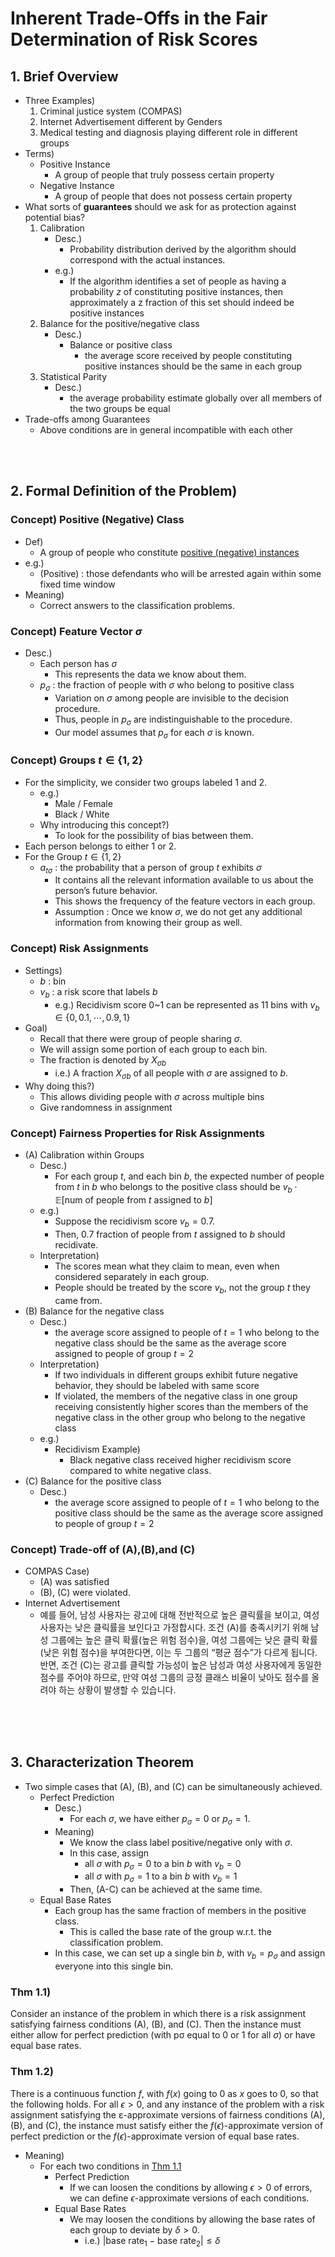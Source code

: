 # Inherent Trade-Offs in the Fair Determination of Risk Scores

## 1. Brief Overview
- Three Examples)
  1. Criminal justice system (COMPAS)
  2. Internet Advertisement different by Genders
  3. Medical testing and diagnosis playing different role in different groups
- Terms)
  - Positive Instance
    - A group of people that truly possess certain property
  - Negative Instance
    - A group of people that does not possess certain property
- What sorts of **guarantees** should we ask for as protection against potential bias?
  1. Calibration
     - Desc.)
       - Probability distribution derived by the algorithm should correspond with the actual instances.
     - e.g.)
       - If the algorithm identifies a set of people as having a probability $`z`$ of constituting positive instances, then approximately a z fraction of this set should indeed be positive instances
  2. Balance for the positive/negative class
     - Desc.)
       - Balance or positive class
         - the average score received by people constituting positive instances should be the same in each group
  3. Statistical Parity
     - Desc.)
       - the average probability estimate globally over all members of the two groups be equal
- Trade-offs among Guarantees
  - Above conditions are in general incompatible with each other

<br><br>

## 2. Formal Definition of the Problem)
### Concept) Positive (Negative) Class
  - Def)
    - A group of people who constitute [positive (negative) instances](#brief-overview)
  - e.g.)
    - (Positive) : those defendants who will be arrested again within some fixed time window
  - Meaning)
    - Correct answers to the classification problems.


### Concept) Feature Vector $`\sigma`$
  - Desc.)
    - Each person has $`\sigma`$
      - This represents the data we know about them. 
    - $`p_\sigma`$ : the fraction of people with $`\sigma`$ who belong to positive class
      - Variation on $`\sigma`$ among people are invisible to the decision procedure.
      - Thus, people in $`p_\sigma`$ are indistinguishable to the procedure.
      - Our model assumes that $`p_\sigma`$ for each $`\sigma`$ is known.


### Concept) Groups $`t\in\{1,2\}`$
  - For the simplicity, we consider two groups labeled 1 and 2.
    - e.g.)
      - Male / Female
      - Black / White
    - Why introducing this concept?)
      - To look for the possibility of bias between them.
  - Each person belongs to either 1 or 2.
  - For the Group $`t \in \{1,2\}`$
    - $`a_{t\sigma}`$ : the probability that a person of group $`t`$ exhibits $`\sigma`$
      - It contains all the relevant information available to us about the person’s future behavior.
      - This shows the frequency of the feature vectors in each group.
      - Assumption : Once we know $`\sigma`$, we do not get any additional information from knowing their group as well.


### Concept) Risk Assignments
  - Settings)
    - $`b`$ : bin
    - $`v_b`$ : a risk score that labels $`b`$
      - e.g.) Recidivism score 0~1 can be represented as 11 bins with $`v_b \in \{0, 0.1,\cdots,0.9, 1\}`$
  - Goal)
    - Recall that there were group of people sharing $`\sigma`$.
    - We will assign some portion of each group to each bin.
    - The fraction is denoted by $`X_{\sigma b}`$
      - i.e.) A fraction $`X_{\sigma b}`$ of all people with $`\sigma`$ are assigned to $`b`$.
  - Why doing this?)
    - This allows dividing people with $`\sigma`$ across multiple bins
    - Give randomness in assignment


### Concept) Fairness Properties for Risk Assignments
  - (A) Calibration within Groups
     - Desc.)
       - For each group $`t`$, and each bin $`b`$, the expected number of people from $`t`$ in $`b`$ who belongs to the positive class should be $`v_b \cdot \mathbb{E}[\text{num of people from } t \text{ assigned to }b]`$
     - e.g.)
       - Suppose the recidivism score $`v_b = 0.7`$.
       - Then, 0.7 fraction of people from $`t`$ assigned to $`b`$ should recidivate.
     - Interpretation)
       - The scores mean what they claim to mean, even when considered separately in each group.
       - People should be treated by the score $`v_b`$, not the group $`t`$ they came from.
  - (B) Balance for the negative class
     - Desc.)
       - the average score assigned to people of $`t=1`$ who belong to the negative class should be the same as the average score assigned to people of group $`t=2`$
     - Interpretation)
       - If two individuals in different groups exhibit future negative behavior, they should be labeled with same score
       - If violated, the members of the negative class in one group receiving consistently higher scores than the members of the negative class in the other group who belong to the negative class
     - e.g.)
       - Recidivism Example)
         - Black negative class received higher recidivism score compared to white negative class.
  - (C) Balance for the positive class
     - Desc.)
       - the average score assigned to people of $`t=1`$ who belong to the positive class should be the same as the average score assigned to people of group $`t=2`$


### Concept) Trade-off of (A),(B),and (C)
  - COMPAS Case)
    - (A) was satisfied
    - (B), (C) were violated.
  - Internet Advertisement
    - 예를 들어, 남성 사용자는 광고에 대해 전반적으로 높은 클릭률을 보이고, 여성 사용자는 낮은 클릭률을 보인다고 가정합시다. 조건 (A)를 충족시키기 위해 남성 그룹에는 높은 클릭 확률(높은 위험 점수)을, 여성 그룹에는 낮은 클릭 확률(낮은 위험 점수)을 부여한다면, 이는 두 그룹의 “평균 점수”가 다르게 됩니다. 반면, 조건 (C)는 광고를 클릭할 가능성이 높은 남성과 여성 사용자에게 동일한 점수를 주어야 하므로, 만약 여성 그룹의 긍정 클래스 비율이 낮아도 점수를 올려야 하는 상황이 발생할 수 있습니다.

<br><br><br>

## 3. Characterization Theorem
- Two simple cases that (A), (B), and (C) can be simultaneously achieved.
  - Perfect Prediction
    - Desc.)
      - For each $`\sigma`$, we have either $`p_\sigma = 0`$ or $`p_\sigma =1`$.
    - Meaning)
      - We know the class label positive/negative only with $`\sigma`$.
      - In this case, assign 
        - all $`\sigma`$ with $`p_\sigma = 0`$ to a bin $`b`$ with $`v_b=0`$
        - all $`\sigma`$ with $`p_\sigma = 1`$ to a bin $`b`$ with $`v_b=1`$
      - Then, (A-C) can be achieved at the same time.
  - Equal Base Rates
    - Each group has the same fraction of members in the positive class.
      - This is called the base rate of the group w.r.t. the classification problem.
    - In this case, we can set up a single bin $`b`$, with $`v_b = p_\sigma`$ and assign everyone into this single bin.

### Thm 1.1) 
Consider an instance of the problem in which there is a risk assignment satisfying fairness conditions (A), (B), and (C). Then the instance must either allow for perfect prediction (with pσ equal to 0 or 1 for all $`\sigma`$) or have equal base rates.


### Thm 1.2)
There is a continuous function $`f`$, with $`f(x)`$ going to 0 as $`x`$ goes to 0, so that the following
holds. For all $`\epsilon \gt 0`$, and any instance of the problem with a risk assignment satisfying the ε-approximate
versions of fairness conditions (A), (B), and (C), the instance must satisfy either the $`f(\epsilon)`$-approximate
version of perfect prediction or the $`f(\epsilon)`$-approximate version of equal base rates.
- Meaning)
  - For each two conditions in [Thm 1.1](#thm-11)
    - Perfect Prediction
      - If we can loosen the conditions by allowing $`\epsilon \gt 0`$ of errors, we can define $`\epsilon`$-approximate versions of each conditions.
    - Equal Base Rates
      - We may loosen the conditions by allowing the base rates of each group to deviate by $`\delta \gt 0`$.
        - i.e.) $`\vert \text{base rate}_1 - \text{base rate}_2 \vert \le \delta`$
